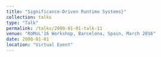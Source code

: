 ```yaml
---
title: "Significance-Driven Runtime Systems}"
collection: talks
type: "Talk"
permalink: /talks/2000-01-01-talk-11
venue: "RoMoL'16 Workshop, Barcelona, Spain, March 2016"
date: 2000-01-01
location: "Virtual Event"
---
```

